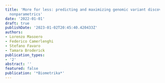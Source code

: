 ```yaml
---
title: 'More for less: predicting and maximizing genomic variant discovery via Bayesian
  nonparametrics'
date: '2022-01-01'
draft: true
publishDate: '2023-01-02T20:45:40.420433Z'
authors:
- Lorenzo Masoero
- Federico Camerlenghi
- Stefano Favaro
- Tamara Broderick
publication_types:
- '2'
abstract: ''
featured: false
publication: '*Biometrika*'
---
```


